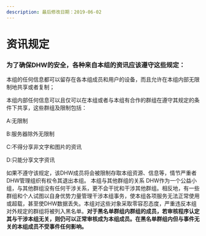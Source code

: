 ```yaml
---
description: 最后修改日期：2019-06-02
---
```


# 资讯规定

### 为了确保DHW的安全，各种来自本组的资讯应该遵守这些规定：&#x20;

本组的任何信息都可以留存在各本组成员和用户的设备，而且允许在本组内部无限制地共享或者复制；&#x20;

本组内部任何信息可以且仅可以在本组或者与本组有合作的群组在遵守其规定的条件下共享，这些群组及限制包括：&#x20;

A:无限制&#x20;

B:服务器除外无限制

C:不得分享非文字和图片的资讯&#x20;

D:只能分享文字资讯

如果不遵守该规定，该DHW成员将会被限制存取本组资源、信息等，情节严重者DHW管理组织有权令其退出本组。 本组与其他群组的关系 DHW作为一个公益小组，与其他群组没有任何干涉关系，更不会干扰和干涉其他群组。相反地，有一些群组和个人试图以自身优势力量管理干涉本组事务，使本组各项服务无法正常使用或超载，甚至使DHW数据丢失。本组对这些对象采取零容忍态度，严重违反本组对外规定的群组将被列入黑名单。**对于黑名单群组内群组的成员，若审核程序认定其与干涉本组无关，则仍可以正常审核成为本组成员。在黑名单群组内但与事件无关的本组成员不受事件任何影响。**
